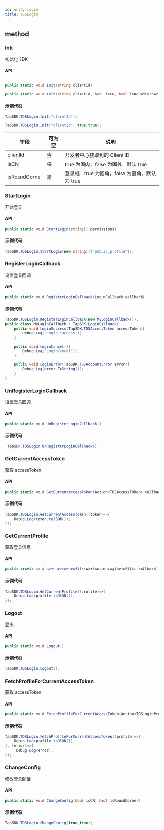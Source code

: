 ```yaml
---
id: unity-login
title: TDSLogin
---
```

## method
### Init
初始化 SDK

#### API

```cs

public static void Init(string clientId)

public static void Init(string clientId, bool isCN, bool isRoundCorner)
```


#### 示例代码

```cs
TapSDK.TDSLogin.Init("clientId");

TapSDK.TDSLogin.Init("clientId", true,true);
```

| 字段        | 可为空 | 说明                                                           |
| --------- | --- | ------------------------------------------------------------ |
| clientId    | 否   | 开发者中心获取到的 Client ID |
| isCN    | 是   | true 为国内，false 为国外，默认 true                                           |
| isRoundCorner | 是   | 登录框：true 为圆角，false 为直角，默认为 true                     |

### StartLogin
开始登录

#### API

```cs
public static void StartLogin(string[] permissions)
```

#### 示例代码

```cs
TapSDK.TDSLogin.StartLogin(new string[]{"public_profile"});
```


### RegisterLoginCallback
设置登录回调

#### API

```cs
public static void RegisterLoginCallback(LoginCallback callback)
```

#### 示例代码

```cs
TapSDK.TDSLogin.RegisterLoginCallback(new MyLoginCallback());
public class MyLoginCallback : TapSDK.LoginCallback{
    public void LoginSuccess(TapSDK.TDSAccessToken accessToken){
        Debug.Log("Login success");
    }

    public void LoginCancel(){
        Debug.Log("LoginCancel");
    }

    public void LoginError(TapSDK.TDSAccountError error){
        Debug.Log(error.ToString());
    }
}
```



### UnRegisterLoginCallback
设置登录回调

#### API

```cs
public static void UnRegisterLoginCallback()
```

#### 示例代码

```cs
 TapSDK.TDSLogin.UnRegisterLoginCallback();
```

### GetCurrentAccessToken
获取 accessToken

#### API

```cs
public static void GetCurrentAccessToken(Action<TDSAccessToken> callback)
```

#### 示例代码

```cs
TapSDK.TDSLogin.GetCurrentAccessToken((token)=>{
    Debug.Log(token.toJSON());
});
```

### GetCurrentProfile
获取登录信息

#### API

```cs
public static void GetCurrentProfile(Action<TDSLoginProfile> callback)
```

#### 示例代码

```cs
TapSDK.TDSLogin.GetCurrentProfile((profile)=>{
    Debug.Log(profile.toJSON());
});
```

### Logout
登出

#### API

```cs
public static void Logout()
```

#### 示例代码

```cs
TapSDK.TDSLogin.Logout();
```

### FetchProfileForCurrentAccessToken
获取 accessToken
#### API

```cs
public static void FetchProfileForCurrentAccessToken(Action<TDSLoginProfile> callback, Action<string> errorCallback)
```

#### 示例代码

```cs
TapSDK.TDSLogin.FetchProfileForCurrentAccessToken((profile)=>{          
    Debug.Log(profile.toJSON());
}, (error)=>{
     Debug.Log(error);
});
```

### ChangeConfig
修改登录配置

#### API

```cs
public static void ChangeConfig(bool isCN, bool isRoundCorner)
```

#### 示例代码

```cs
TapSDK.TDSLogin.ChangeConfig(true,true);
```

